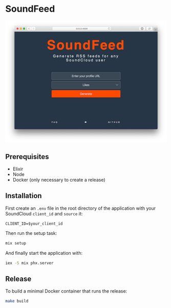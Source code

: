 # SoundFeed

<p align="center">
  <img src="screenshot.png?raw=true" alt="Screenshot of SoundFeed"/>
</p>

## Prerequisites

- Elixir
- Node
- Docker (only necessary to create a release)

## Installation

First create an `.env` file in the root directory of the application with your
SoundCloud `client_id` and `source` it:

```plaintext
CLIENT_ID=$your_client_id
```

Then run the setup task:

```bash
mix setup
```

And finally start the application with:

```bash
iex -S mix phx.server
```

## Release

To build a minimal Docker container that runs the release:

```bash
make build
```
